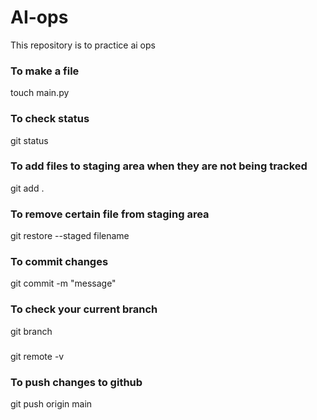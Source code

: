 # AI-ops
This repository is to practice ai ops

### To make a file
touch main.py

### To check status
git status

### To add files to staging area when they are not being tracked
git add .

### To remove certain file from staging area
git restore --staged filename

### To commit changes
git commit -m "message"

### To check your current branch
git branch

###
git remote -v

### To push changes to github
git push origin main
